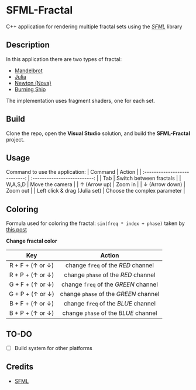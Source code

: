 # SFML-Fractal

C++ application for rendering multiple fractal sets using the [*SFML*](https://www.sfml-dev.org/index.php) library

## Description

In this application there are two types of fractal:

* [Mandelbrot](https://en.wikipedia.org/wiki/Mandelbrot_set)
* [Julia](https://en.wikipedia.org/wiki/Julia_set)
* [Newton (Nova)](https://en.wikipedia.org/wiki/Newton_fractal)
* [Burning Ship](https://it.wikipedia.org/wiki/Burning_ship)

The implementation uses fragment shaders, one for each set.

## Build

Clone the repo, open the **Visual Studio** solution, and build the **SFML-Fractal** project. 

## Usage

Command to use the application:
| Command                       | Action                       |
| :---------------------------: | :--------------------------: |
| Tab                           | Switch between fractals      |
| W,A,S,D                       | Move the camera              |
| &uarr; (Arrow up)             | Zoom in                      |
| &darr; (Arrow down)           | Zoom out                     |
| Left click & drag (Julia set) | Choose the complex parameter |

## Coloring

Formula used for coloring the fractal: `sin(freq * index + phase)` taken by [this post](https://www.paridebroggi.com/blogpost/2015/05/06/fractal-continuous-coloring/)

**Change fractal color**

| Key                        | Action                                |
| :------------------------: | :-----------------------------------: |
| R + F + (&uarr; or &darr;) | change `freq` of the *RED* channel    |
| R + P + (&uarr; or &darr;) | change `phase` of the *RED* channel   |
| G + F + (&uarr; or &darr;) | change `freq` of the *GREEN* channel  |
| G + P + (&uarr; or &darr;) | change `phase` of the *GREEN* channel |
| B + F + (&uarr; or &darr;) | change `freq` of the *BLUE* channel   |
| B + P + (&uarr; or &darr;) | change `phase` of the *BLUE* channel  |

## TO-DO

- [ ] Build system for other platforms

## Credits

- [SFML](https://github.com/SFML/SFML)
